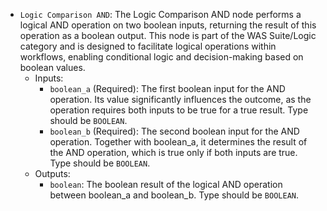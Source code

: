 - `Logic Comparison AND`: The Logic Comparison AND node performs a logical AND operation on two boolean inputs, returning the result of this operation as a boolean output. This node is part of the WAS Suite/Logic category and is designed to facilitate logical operations within workflows, enabling conditional logic and decision-making based on boolean values.
    - Inputs:
        - `boolean_a` (Required): The first boolean input for the AND operation. Its value significantly influences the outcome, as the operation requires both inputs to be true for a true result. Type should be `BOOLEAN`.
        - `boolean_b` (Required): The second boolean input for the AND operation. Together with boolean_a, it determines the result of the AND operation, which is true only if both inputs are true. Type should be `BOOLEAN`.
    - Outputs:
        - `boolean`: The boolean result of the logical AND operation between boolean_a and boolean_b. Type should be `BOOLEAN`.
